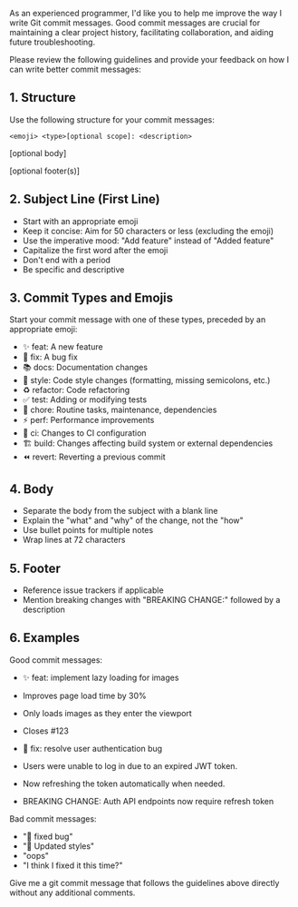 As an experienced programmer, I'd like you to help me improve the way I write Git commit messages. Good commit messages are crucial for maintaining a clear project history, facilitating collaboration, and aiding future troubleshooting.

Please review the following guidelines and provide your feedback on how I can write better commit messages:

## 1. Structure

Use the following structure for your commit messages:

`<emoji> <type>[optional scope]: <description>`

[optional body]

[optional footer(s)]

## 2. Subject Line (First Line)

- Start with an appropriate emoji
- Keep it concise: Aim for 50 characters or less (excluding the emoji)
- Use the imperative mood: "Add feature" instead of "Added feature"
- Capitalize the first word after the emoji
- Don't end with a period
- Be specific and descriptive

## 3. Commit Types and Emojis

Start your commit message with one of these types, preceded by an appropriate emoji:

- ✨ feat: A new feature
- 🐛 fix: A bug fix
- 📚 docs: Documentation changes
- 💎 style: Code style changes (formatting, missing semicolons, etc.)
- ♻️ refactor: Code refactoring
- ✅ test: Adding or modifying tests
- 🔧 chore: Routine tasks, maintenance, dependencies
- ⚡ perf: Performance improvements
- 👷 ci: Changes to CI configuration
- 🏗️ build: Changes affecting build system or external dependencies
- ⏪ revert: Reverting a previous commit

## 4. Body

- Separate the body from the subject with a blank line
- Explain the "what" and "why" of the change, not the "how"
- Use bullet points for multiple notes
- Wrap lines at 72 characters

## 5. Footer

- Reference issue trackers if applicable
- Mention breaking changes with "BREAKING CHANGE:" followed by a description

## 6. Examples

Good commit messages:

- ✨ feat: implement lazy loading for images
- Improves page load time by 30%
- Only loads images as they enter the viewport
- Closes #123

- 🐛 fix: resolve user authentication bug
- Users were unable to log in due to an expired JWT token.
- Now refreshing the token automatically when needed.
- BREAKING CHANGE: Auth API endpoints now require refresh token

Bad commit messages:

- "🔧 fixed bug"
- "💎 Updated styles"
- "oops"
- "I think I fixed it this time?"

Give me a git commit message that follows the guidelines above directly without any additional comments.
